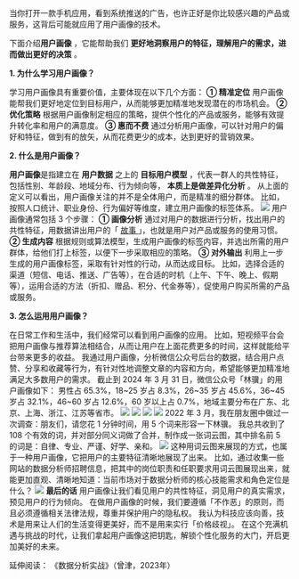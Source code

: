 当你打开一款手机应用，看到系统推送的广告，也许正好是你比较感兴趣的产品或服务，这背后可能就应用了用户画像的技术。  

下面介绍**用户画像** ，它能帮助我们 **更好地洞察用户的特征，理解用户的需求，进而做出更好的决策** 。  

**1\. 为什么学习用户画像？** 

学习用户画像具有重要价值，主要体现在以下几个方面：  **① 精准定位**
用户画像能帮我们更好地定位到目标用户，从而能够更加精准地发现潜在的市场机会。  **② 优化策略**
根据用户画像制定相应的策略，提供个性化的产品或服务，能够有效提升转化率和用户的满意度。  **③ 惠而不费**
通过分析用户画像，可以针对用户的偏好和特征，做到有的放矢，从而花费更少的成本，达到更好的营销效果。  

**2\. 什么是用户画像？** 

**用户画像**是指建立在 **用户数据** 之上的 **目标用户模型** ，代表一群人的共性特征，包括性别、年龄段、地域分布、行为倾向等， **本质上是做差异化分析**
。  从上面的定义可以看出，用户画像关注的并不是全体用户，而是精准的细分群体。  比如，按照人口统计、职业身份、行为偏好等维度，建立用户画像的标签体系。
![](https://mmbiz.qpic.cn/mmbiz_png/giaycic3UNwo2Y7oTvmhMS8ecDKoJ0lBf6xfkwodF9vN8ZJEKaibu0lefgicOzWVycJxib6BGhHnx49aWwNt2sVmCHA/640?wx_fmt=png&from=appmsg)
用户画像通常包括 3 个步骤：  **① 画像分析** 通过对用户的数据进行分析，找出用户的共性特征，用数据讲出用户的「  [ 故事
](https://mp.weixin.qq.com/s?__biz=MzA4ODE2OTIxMw==&mid=2653481850&idx=1&sn=fc4653c8a6b298a34a8d2f3b142860e5&scene=21#wechat_redirect)
」，也就是用户对产品或服务的使用习惯。  **② 生成内容**
根据规则或算法模型，生成用户画像的标签内容，并选出所需的用户群体，给他们打上标签，以便下一步采取相应的策略。  **③ 对外输出**
利用上一步生成的用户画像标签，采取有针对性的行动，从而达成目标。
比如，选择合适的渠道（短信、电话、推送、广告等），在合适的时机（上午、下午、晚上、假期等），运用合适的方法（折扣、赠品、积分、代金券等），促使用户购买所需的产品或服务。


**3\. 怎么运用用户画像？** 

在日常工作和生活中，我们经常可以看到用户画像的应用。
比如，短视频平台会把用户画像与推荐算法相结合，从而让用户在上面花费更多的时间，这样就能给平台带来更多的收益。
我通过用户画像，分析微信公众号后台的数据，结合用户点赞、分享和收藏等行为，有针对性地调整文章的内容和方向，希望能够更加精准地满足大多数用户的需求。  截止到
2024 年 3 月 31 日，微信公众号「林骥」的用户画像如下：  男性占 65.3%，18~25 岁占 8.3%，26~35 岁占
45.6%，36~45 岁占 32.1%，46~60 岁占 12.6%，60 岁以上占 0.7%，地域主要分布在广东、北京、上海、浙江、江苏等省市。
![](https://mmbiz.qpic.cn/mmbiz_png/giaycic3UNwo2Y7oTvmhMS8ecDKoJ0lBf6KD8ZicP5cC31GKochbCb8bYORhoku70B1Sudic6QbndTwMts5oVZYTNQ/640?wx_fmt=png&from=appmsg)
![](https://mmbiz.qpic.cn/mmbiz_png/giaycic3UNwo2Y7oTvmhMS8ecDKoJ0lBf6RMSXXW2eALFdK4PyIx8soxG1aSnxez26tHwzZrMp3r9hKzIyIEt5Ug/640?wx_fmt=png&from=appmsg)
![](https://mmbiz.qpic.cn/mmbiz_png/giaycic3UNwo2Y7oTvmhMS8ecDKoJ0lBf6RNuae72kL7YAzNMJKPhBlOonibjsBjiarpKqlqF9rRiaSzeYhtOxN9JDQ/640?wx_fmt=png&from=appmsg)
![](https://mmbiz.qpic.cn/mmbiz_png/giaycic3UNwo2Y7oTvmhMS8ecDKoJ0lBf6TZ8P0NOeaRXeZ8o9kGEtIeXNLSQwmv6bgndMS6aFZGZON2nykChVtw/640?wx_fmt=png&from=appmsg)
2022 年 3 月，我在朋友圈中做过一次调查：朋友们，请您花 1 分钟时间，用 5 个词来形容一下林骥。  我总共收到了 108
个有效的词，并对部分同义词做了合并，制作成一张词云图，其中排名前 5 的词是：自律、专业、严谨、好学、亲和。
![](https://mmbiz.qpic.cn/mmbiz_png/giaycic3UNwo2Y7oTvmhMS8ecDKoJ0lBf6icI4PJDyJqicFJ0ms6orG8msxnLs1ZFMkvf19ntFFA8YbgHZrcLMKgwA/640?wx_fmt=png&from=appmsg)
这种用词云图来展现的方式，也属于一种用户画像，它把用户的主要特征清晰地展现了出来。
比如，通过收集一些网站的数据分析师招聘信息，把其中的岗位职责和任职要求用词云图展现出来，就能更加直观、清晰地知道：当前市场对于数据分析师的核心技能需求和角色定位是什么？
![](https://mmbiz.qpic.cn/mmbiz_png/giaycic3UNwo2Y7oTvmhMS8ecDKoJ0lBf6cmN76ibFKGoLia3LbqEBbHk7cDicpDzX6EvbPQncEXzEZvrIyibqfYH14g/640?wx_fmt=png&from=appmsg)
**最后的话** 用户画像让我们看见用户的共性特征，洞见用户的真实需求，预见用户的行为倾向。
在做用户画像的时候，我们要遵循「不作恶」的原则，而且必须遵循相关法律法规，尊重并保护用户的隐私权。
我认为科技应该向善，技术是用来让人们的生活变得更美好，而不是用来实行「价格歧视」。
在这个充满机遇与挑战的时代，让我们拿起用户画像这把钥匙，解锁个性化服务的大门，开启更加美好的未来。  

延伸阅读：  《数据分析实战》（曾津，2023年）